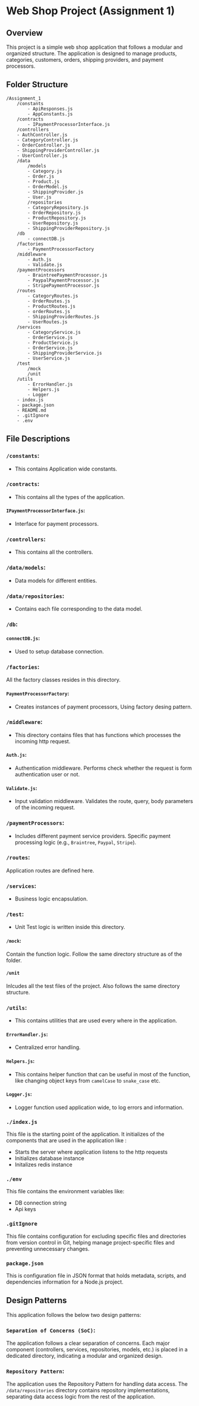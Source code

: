 # Web Shop Project (Assignment 1)

## Overview

This project is a simple web shop application that follows a modular and organized structure. The application is designed to manage products, categories, customers, orders, shipping providers, and payment processors.

## Folder Structure

```plaintext
/Assignment_1
    /constants
        - ApiResponses.js
        - AppConstants.js
    /contracts
        - IPaymentProcessorInterface.js
    /controllers
    - AuthController.js
    - CategoryController.js
    - OrderController.js
    - ShippingProviderController.js
    - UserController.js
    /data
        /models
        - Category.js
        - Order.js
        - Product.js
        - OrderModel.js
        - ShippingProvider.js
        - User.js
        /repositories
        - CategoryRepository.js
        - OrderRepository.js
        - ProductRepository.js
        - UserRepository.js
        - ShippingProviderRepository.js
    /db
        - connectDB.js
    /factories
        - PaymentProcessorFactory
    /middleware
        - Auth.js
        - Validate.js
    /paymentProcessors
        - BraintreePaymentProcessor.js
        - PaypalPaymentProcessor.js
        - StripePaymentProcessor.js
    /routes
        - CategoryRoutes.js
        - OrderRoutes.js
        - ProductRoutes.js
        - orderRoutes.js
        - ShippingProviderRoutes.js
        - UserRoutes.js
    /services
        - CategoryService.js
        - OrderService.js
        - ProductService.js
        - OrderService.js
        - ShippingProviderService.js
        - UserService.js
    /test
        /mock
        /unit
    /utils
        - ErrorHandler.js
        - Helpers.js
        - Logger
    - index.js
    - package.json
    - README.md
    - .gitIgnore
    - .env
 ```

## File Descriptions

### ```/constants```: 
* This contains Application wide constants.

### ```/contracts```:
* This contains all the types of the application.

#### ````IPaymentProcessorInterface.js````: 
* Interface for payment processors.

### ```/controllers```:
* This contains all the controllers.

### ```/data/models```:

* Data models for different entities.

### ```/data/repositories```:

* Contains each file corresponding to the data model.

### ```/db```:

#### ```connectDB.js```: 

* Used to setup database connection. 

### ```/factories```:
All the factory classes resides in this directory.

#### ```PaymentProcessorFactory```: 

* Creates instances of payment processors, Using factory desing pattern.

### ```/middleware```:
* This directory contains files that has functions which processes the incoming http request. 

#### ```Auth.js```: 
* Authentication middleware. Performs check whether the request is form authentication user or not. 

#### ```Validate.js```: 
* Input validation middleware. Validates the route, query, body parameters of the incoming request. 

### ```/paymentProcessors```:
* Includes different payment service providers. Specific payment processing logic (e.g., ```Braintree```, ```Paypal```, ```Stripe```).

### ```/routes```:
Application routes are defined here.

### ```/services```:
* Business logic encapsulation.

### ```/test```:
* Unit Test logic is written inside this directory.

#### ```/mock```: 
Contain the function logic. Follow the same directory structure as of the folder.

#### ```/unit```
Inlcudes all the test files of the project. Also follows the same directory structure.

### ```/utils```:
* This contains utilities that are used every where in the application.

#### ```ErrorHandler.js```: 
* Centralized error handling.

#### ```Helpers.js```: 
* This contains helper function that can be useful in most of the function, like changing object keys from ```camelCase``` to ```snake_case``` etc.

#### ```Logger.js```: 
* Logger function used application wide, to log errors and information.

### ```./index.js```
This file is the starting point of the application. It initializes of the components that are used in the application like :

* Starts the server where application listens to the http requests
* Initializes database instance
* Initalizes redis instance

### ```./env```
This file contains the environment variables like: 
* DB connection string
* Api keys

### ```.gitIgnore```
This file contains configuration for excluding specific files and directories from version control in Git, helping manage project-specific files and preventing unnecessary changes.

### ```package.json```
This is configuration file in JSON format that holds metadata, scripts, and dependencies information for a Node.js project.


## Design Patterns

This application follows the below two design patterns:

### ```Separation of Concerns (SoC)```:
The application follows a clear separation of concerns. Each major component (controllers, services, repositories, models, etc.) is placed in a dedicated directory, indicating a modular and organized design.

### ```Repository Pattern```:

The application uses the Repository Pattern for handling data access. The ```/data/repositories``` directory contains repository implementations, separating data access logic from the rest of the application.
